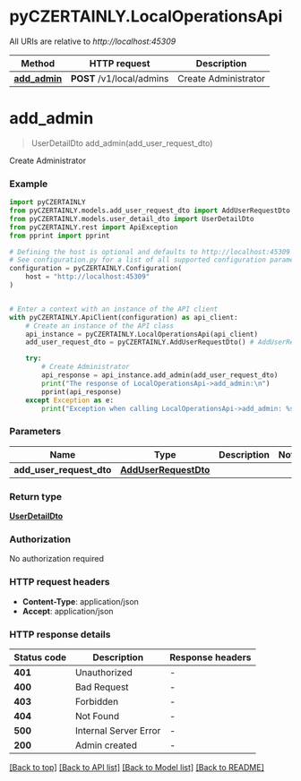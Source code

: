 # pyCZERTAINLY.LocalOperationsApi

All URIs are relative to *http://localhost:45309*

Method | HTTP request | Description
------------- | ------------- | -------------
[**add_admin**](LocalOperationsApi.md#add_admin) | **POST** /v1/local/admins | Create Administrator


# **add_admin**
> UserDetailDto add_admin(add_user_request_dto)

Create Administrator

### Example


```python
import pyCZERTAINLY
from pyCZERTAINLY.models.add_user_request_dto import AddUserRequestDto
from pyCZERTAINLY.models.user_detail_dto import UserDetailDto
from pyCZERTAINLY.rest import ApiException
from pprint import pprint

# Defining the host is optional and defaults to http://localhost:45309
# See configuration.py for a list of all supported configuration parameters.
configuration = pyCZERTAINLY.Configuration(
    host = "http://localhost:45309"
)


# Enter a context with an instance of the API client
with pyCZERTAINLY.ApiClient(configuration) as api_client:
    # Create an instance of the API class
    api_instance = pyCZERTAINLY.LocalOperationsApi(api_client)
    add_user_request_dto = pyCZERTAINLY.AddUserRequestDto() # AddUserRequestDto | 

    try:
        # Create Administrator
        api_response = api_instance.add_admin(add_user_request_dto)
        print("The response of LocalOperationsApi->add_admin:\n")
        pprint(api_response)
    except Exception as e:
        print("Exception when calling LocalOperationsApi->add_admin: %s\n" % e)
```



### Parameters


Name | Type | Description  | Notes
------------- | ------------- | ------------- | -------------
 **add_user_request_dto** | [**AddUserRequestDto**](AddUserRequestDto.md)|  | 

### Return type

[**UserDetailDto**](UserDetailDto.md)

### Authorization

No authorization required

### HTTP request headers

 - **Content-Type**: application/json
 - **Accept**: application/json

### HTTP response details

| Status code | Description | Response headers |
|-------------|-------------|------------------|
**401** | Unauthorized |  -  |
**400** | Bad Request |  -  |
**403** | Forbidden |  -  |
**404** | Not Found |  -  |
**500** | Internal Server Error |  -  |
**200** | Admin created |  -  |

[[Back to top]](#) [[Back to API list]](../README.md#documentation-for-api-endpoints) [[Back to Model list]](../README.md#documentation-for-models) [[Back to README]](../README.md)

